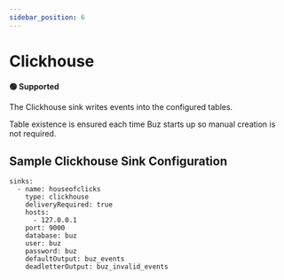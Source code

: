 ```yaml
---
sidebar_position: 6
---
```


# Clickhouse

**🟢 Supported**

The Clickhouse sink writes events into the configured tables.

Table existence is ensured each time Buz starts up so manual creation is not required.

## Sample Clickhouse Sink Configuration

```
sinks:
  - name: houseofclicks
    type: clickhouse
    deliveryRequired: true
    hosts:
      - 127.0.0.1
    port: 9000
    database: buz
    user: buz
    password: buz
    defaultOutput: buz_events
    deadletterOutput: buz_invalid_events
```
